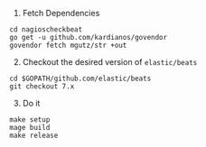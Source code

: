 1. Fetch Dependencies

```
cd nagioscheckbeat
go get -u github.com/kardianos/govendor
govendor fetch mgutz/str +out
```

2.  Checkout the desired version of `elastic/beats` 

```
cd $GOPATH/github.com/elastic/beats
git checkout 7.x
```

3. Do it

```
make setup
mage build 
make release
```
